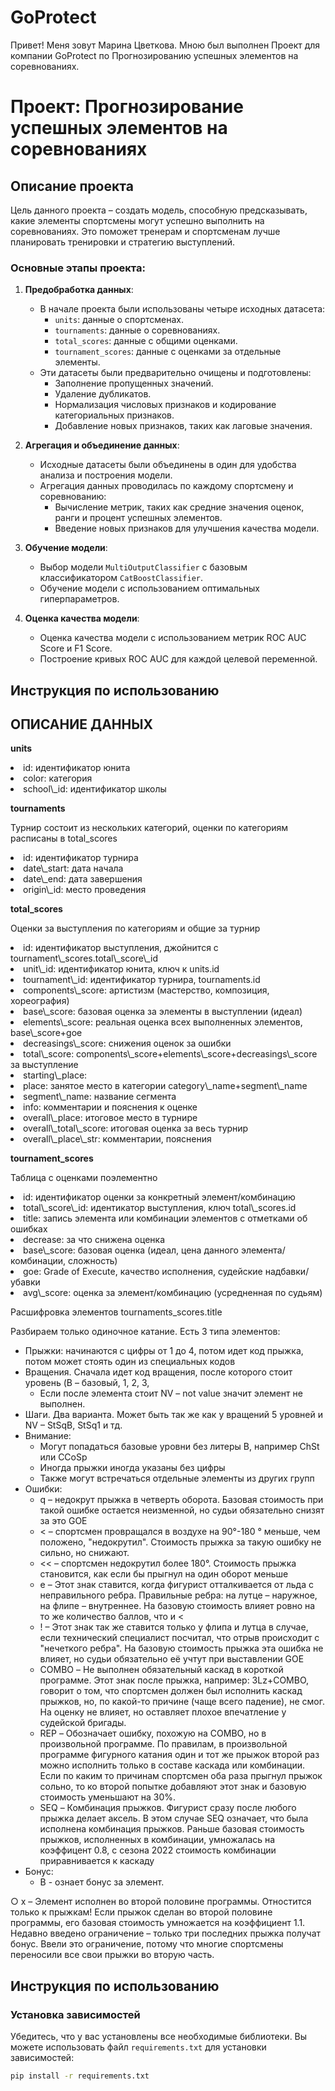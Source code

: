 # GoProtect

Привет! Меня зовут Марина Цветкова. Мною был выполнен Проект  для компании GoProtect по Прогнозированию успешных элементов на соревнованиях.

# Проект: Прогнозирование успешных элементов на соревнованиях

## Описание проекта

Цель данного проекта – создать модель, способную предсказывать, какие элементы спортсмены могут успешно выполнить на соревнованиях. Это поможет тренерам и спортсменам лучше планировать тренировки и стратегию выступлений.

### Основные этапы проекта:

1. **Предобработка данных**:
   - В начале проекта были использованы четыре исходных датасета:
     - `units`: данные о спортсменах.
     - `tournaments`: данные о соревнованиях.
     - `total_scores`: данные с общими оценками.
     - `tournament_scores`: данные с оценками за отдельные элементы.
   - Эти датасеты были предварительно очищены и подготовлены:
     - Заполнение пропущенных значений.
     - Удаление дубликатов.
     - Нормализация числовых признаков и кодирование категориальных признаков.
     - Добавление новых признаков, таких как лаговые значения.

2. **Агрегация и объединение данных**:
   - Исходные датасеты были объединены в один для удобства анализа и построения модели.
   - Агрегация данных проводилась по каждому спортсмену и соревнованию:
     - Вычисление метрик, таких как средние значения оценок, ранги и процент успешных элементов.
     - Введение новых признаков для улучшения качества модели.

3. **Обучение модели**:
   - Выбор модели `MultiOutputClassifier` с базовым классификатором `CatBoostClassifier`.
   - Обучение модели с использованием оптимальных гиперпараметров.

4. **Оценка качества модели**:
   - Оценка качества модели с использованием метрик ROC AUC Score и F1 Score.
   - Построение кривых ROC AUC для каждой целевой переменной.


## Инструкция по использованию






## **ОПИСАНИЕ ДАННЫХ**
<b>units</b>

<li>id: идентификатор юнита</li>
<li>color: категория</li>
<li>school\_id: идентификатор школы</li>

<b>tournaments</b>

Турнир состоит из нескольких категорий, оценки по категориям расписаны в total\_scores

<li>id: идентификатор турнира</li>
<li>date\_start: дата начала</li>
<li>date\_end: дата завершения</li>
<li>origin\_id: место проведения</li>

<b>total_scores</b>

Оценки за выступления по категориям и общие за турнир

<li>id: идентификатор выступления, джойнится с tournament\_scores.total\_score\_id</li>
<li>unit\_id: идентификатор юнита, ключ к units.id</li>
<li>tournament\_id: идентификатор турнира, tournaments.id</li>
<li>components\_score: артистизм (мастерство, композиция, хореография)</li>
<li>base\_score: базовая оценка за элементы в выступлении (идеал)</li>
<li>elements\_score: реальная оценка всех выполненных элементов, base\_score+goe</li>
<li>decreasings\_score: снижения оценок за ошибки</li>
<li>total\_score: components\_score+elements\_score+decreasings\_score за выступление</li>
<li>starting\_place:
<li>place: занятое место в категории category\_name+segment\_name</li>
<li>segment\_name: название сегмента</li>
<li>info: комментарии и пояснения к оценке</li>
<li>overall\_place: итоговое место в турнире</li>
<li>overall\_total\_score: итоговая оценка за весь турнир</li>
<li>overall\_place\_str: комментарии, пояснения</li>

<b>tournament\_scores</b>

Таблица с оценками поэлементно

<li>id: идентификатор оценки за конкретный элемент/комбинацию</li>
<li>total\_score\_id: идентикатор выступления, ключ total\_scores.id</li>
<li>title: запись элемента или комбинации элементов с отметками об ошибках</li>
<li>decrease: за что снижена оценка</li>
<li>base\_score: базовая оценка (идеал, цена данного элемента/комбинации, сложность)</li>
<li>goe: Grade of Execute, качество исполнения, судейские надбавки/убавки</li>
<li>avg\_score: оценка за элемент/комбинацию (усредненная по судьям)</li>

Расшифровка элементов tournaments\_scores.title

Разбираем только одиночное катание. Есть 3 типа элементов:

- Прыжки: начинаются с цифры от 1 до 4, потом идет код прыжка, потом может стоять один из специальных кодов
- Вращения. Сначала идет код вращения, после которого стоит уровень (B – базовый, 1, 2, 3,
  - Если после элемента стоит NV – not value значит элемент не выполнен.
- Шаги. Два варианта. Может быть так же как у вращений 5 уровней и NV – StSqB, StSq1 и тд.
- Внимание:
  - Могут попадаться базовые уровни без литеры В, например ChSt или CCoSp
  - Иногда прыжки иногда указаны без цифры
  - Также могут встречаться отдельные элементы из других групп
- Ошибки:
  - q – недокрут прыжка в четверть оборота. Базовая стоимость при такой ошибке остается неизменной, но судьи обязательно снизят за это GOE
  - < – спортсмен провращался в воздухе на 90°-180 ° меньше, чем положено, "недокрутил". Стоимость прыжка за такую ошибку не сильно, но снижают.
  - << – спортсмен недокрутил более 180°. Стоимость прыжка становится, как если бы прыгнул на один оборот меньше
  - e – Этот знак ставится, когда фигурист отталкивается от льда с неправильного ребра. Правильные ребра: на лутце – наружное, на флипе – внутреннее. На базовую стоимость влияет ровно на то же количество баллов, что и <
  - ! – Этот знак так же ставится только у флипа и лутца в случае, если технический специалист посчитал, что отрыв происходит с "нечеткого ребра". На базовую стоимость прыжка эта ошибка не влияет, но судьи обязательно её учтут при выставлении GOE
  - COMBO – Не выполнен обязательный каскад в короткой программе. Этот знак после прыжка, например: 3Lz+COMBO, говорит о том, что спортсмен должен был исполнить каскад прыжков, но, по какой-то причине (чаще всего падение), не смог. На оценку не влияет, но оставляет плохое впечатление у судейской бригады.
  - REP – Обозначает ошибку, похожую на COMBO, но в произвольной программе. По правилам, в произвольной программе фигурного катания один и тот же прыжок второй раз можно исполнить только в составе каскада или комбинации. Если по каким то причинам спортсмен оба раза прыгнул прыжок сольно, то ко второй попытке добавляют этот знак и базовую стоимость уменьшают на 30%.
  - SEQ – Комбинация прыжков. Фигурист сразу после любого прыжка делает аксель. В этом случае SEQ означает, что была исполнена комбинация прыжков. Раньше базовая стоимость прыжков, исполненных в комбинации, умножалась на коэффицент 0.8, с сезона 2022 стоимость комбинации приравнивается к каскаду
- Бонус:
  - B - ознает бонус за элемент.

○ x – Элемент исполнен во второй половине программы. Отностится только к прыжкам! Если прыжок сделан во второй половине программы, его базовая стоимость умножается на коэффициент 1.1. Недавно введено ограничение – только три последних прыжка получат бонус. Ввели это ограничение, потому что многие спортсмены переносили все свои прыжки во вторую часть.
    </details>

## Инструкция по использованию
### Установка зависимостей

Убедитесь, что у вас установлены все необходимые библиотеки. Вы можете использовать файл `requirements.txt` для установки зависимостей:
```bash
pip install -r requirements.txt
